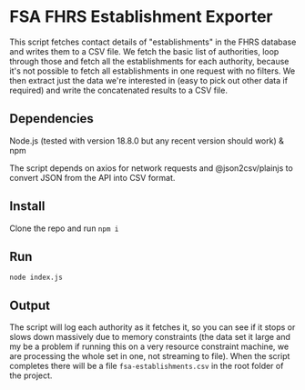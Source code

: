 # FSA FHRS Establishment Exporter

This script fetches contact details of "establishments" in the FHRS database and writes them to a CSV file. We fetch the basic list of authorities, loop through those and fetch all the establishments for each authority, because it's not possible to fetch all establishments in one request with no filters. We then extract just the data we're interested in (easy to pick out other data if required) and write the concatenated results to a CSV file.

## Dependencies
Node.js (tested with version 18.8.0 but any recent version should work) & npm

The script depends on axios for network requests and @json2csv/plainjs to convert JSON from the API into CSV format.

## Install
Clone the repo and run `npm i`

## Run
`node index.js`

## Output
The script will log each authority as it fetches it, so you can see if it stops or slows down massively due to memory constraints (the data set it large and my be a problem if running this on a very resource constraint machine, we are processing the whole set in one, not streaming to file). When the script completes there will be a file `fsa-establishments.csv` in the root folder of the project.

